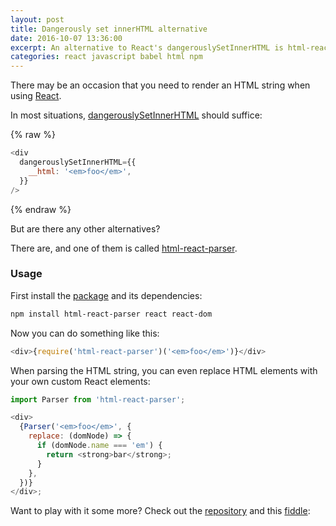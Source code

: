 ```yaml
---
layout: post
title: Dangerously set innerHTML alternative
date: 2016-10-07 13:36:00
excerpt: An alternative to React's dangerouslySetInnerHTML is html-react-parser, which converts an HTML string to React elements.
categories: react javascript babel html npm
---
```


There may be an occasion that you need to render an HTML string when using [React](https://facebook.github.io/react/).

In most situations, [dangerouslySetInnerHTML](https://react.dev/reference/react-dom/components/common#dangerously-setting-the-inner-html) should suffice:

{% raw %}

```js
<div
  dangerouslySetInnerHTML={{
    __html: '<em>foo</em>',
  }}
/>
```

{% endraw %}

But are there any other alternatives?

There are, and one of them is called [html-react-parser](https://github.com/remarkablemark/html-react-parser).

### Usage

First install the [package](https://www.npmjs.com/package/html-react-parser) and its dependencies:

```sh
npm install html-react-parser react react-dom
```

Now you can do something like this:

```js
<div>{require('html-react-parser')('<em>foo</em>')}</div>
```

When parsing the HTML string, you can even replace HTML elements with your own custom React elements:

```js
import Parser from 'html-react-parser';

<div>
  {Parser('<em>foo</em>', {
    replace: (domNode) => {
      if (domNode.name === 'em') {
        return <strong>bar</strong>;
      }
    },
  })}
</div>;
```

Want to play with it some more? Check out the [repository](https://github.com/remarkablemark/html-react-parser) and this [fiddle](https://jsfiddle.net/remarkablemark/7v86d800/):

<script async src="https://jsfiddle.net/remarkablemark/7v86d800/embed/js,html,result/dark/"></script>
